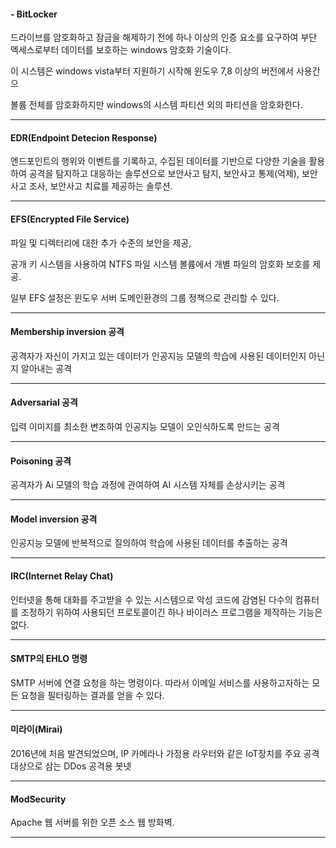 #### - BitLocker

드라이브를 암호화하고 잠금을 해제하기 전에 하나 이상의 인증 요소를 요구하여 부단 엑세스로부터 데이터를 보호하는 windows 암호화 기술이다. 

이 시스템은 windows vista부터 지원하기 시작해 윈도우 7,8 이상의 버전에서 사용간으 

볼륨 전체를 암호화하지만 windows의 시스템 파티션 외의 파티션을 암호화한다. 

---

#### EDR(Endpoint Detecion Response) 

엔드포인트의 행위와 이벤트를 기록하고, 수집된 데이터를 기반으로 다양한 기술을 활용하여 공격을 탐지하고 대응하는 솔루션으로 보안사고 탐지, 보안사고 통제(억제), 보안사고 조사, 보안사고 치료를 제공하는 솔루션.

---

#### EFS(Encrypted File Service)

파일 및 디렉터리에 대한 추가  수준의 보안을 제공,

공개 키 시스템을 사용하여 NTFS 파일 시스템 볼륨에서 개별 파일의 암호화 보호를 제공.

일부 EFS 설정은 윈도우 서버 도메인환경의 그룹 정책으로 관리할 수 있다.

---

#### Membership inversion 공격

공격자가 자신이 가지고 있는 데이터가 인공지능 모델의 학습에 사용된 데이터인지 아닌지 알아내는 공격 

---

#### Adversarial 공격

입력 이미지를 최소한 변조하여 인공지능 모델이 오인식하도록 만드는 공격

---

#### Poisoning 공격

공격자가 Ai 모델의 학습 과정에 관여하여 AI 시스템 자체를 손상시키는 공격

---

#### Model inversion 공격

인공지능 모델에 반복적으로 질의하여 학습에 사용된 데이터를 추출하는 공격

---

#### IRC(Internet Relay Chat)

인터넷을 통해 대화를 주고받을 수 있는 시스템으로 악성 코드에 감염된 다수의 컴퓨터를 조정하기 위하여 사용되던 프로토콜이긴 하나 바이러스 프로그램을 제작하는 기능은 없다. 

---

#### SMTP의 EHLO 명령

SMTP 서버에 연결 요청을 하는 명령이다. 따라서 이메일 서비스를 사용하고자하는 모든 요청을 필터링하는 결과를 얻을 수 있다.

---

#### 미라이(Mirai)

2016년에 처음 발견되었으며, IP 카메라나 가정용 라우터와 같은 IoT장치를 주요 공격 대상으로 삼는 DDos 공격용 봇넷 

---

#### ModSecurity 

Apache 웹 서버를 위한 오픈  소스 웹 방화벽. 

---

